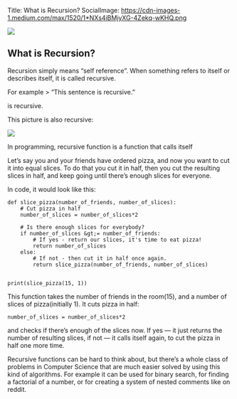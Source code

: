 Title: What is Recursion?
SocialImage: https://cdn-images-1.medium.com/max/1520/1*NXs4iBMjyXG-4Zekq-wKHQ.png

![](https://cdn-images-1.medium.com/max/1520/1*NXs4iBMjyXG-4Zekq-wKHQ.png)

## What is Recursion?

Recursion simply means “self reference”. When something refers to itself or describes itself, it is called recursive.

<!-- readmore -->

For example
&gt; “This sentence is recursive.”

is recursive.

This picture is also recursive:

![](https://cdn-images-1.medium.com/max/1520/1*bMBCjV1dBypkbHOwSZMtpA.jpeg)

In programming, recursive function is a function that calls itself

Let’s say you and your friends have ordered pizza, and now you want to cut it into equal slices. To do that you cut it in half, then you cut the resulting slices in half, and keep going until there’s enough slices for everyone.

In code, it would look like this:

	def slice_pizza(number_of_friends, number_of_slices):
		# Cut pizza in half
		number_of_slices = number_of_slices*2

		# Is there enough slices for everybody?
		if number_of_slices &gt;= number_of_friends:
			# If yes - return our slices, it's time to eat pizza!
			return number_of_slices
		else:
			# If not - then cut it in half once again.
			return slice_pizza(number_of_friends, number_of_slices)


	print(slice_pizza(15, 1))

This function takes the number of friends in the room(15), and a number of slices of pizza(initially 1). It cuts pizza in half:

    number_of_slices = number_of_slices*2

and checks if there’s enough of the slices now. If yes — it just returns the number of resulting slices, if not — it calls itself again, to cut the pizza in half one more time.

Recursive functions can be hard to think about, but there’s a whole class of problems in Computer Science that are much easier solved by using this kind of algorithms. For example it can be used for binary search, for finding a factorial of a number, or for creating a system of nested comments like on reddit.
